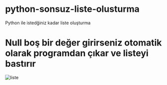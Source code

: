 # python-sonsuz-liste-olusturma
Python ile istedğiniz kadar liste oluşturma 
# Null boş bir değer girirseniz otomatik olarak programdan çıkar ve listeyi bastırır
![liste](https://github.com/azatdicle/python-sonsuz-liste-olusturma/assets/75863129/223db24d-4668-4f28-8519-3c5beb8ff04f)
